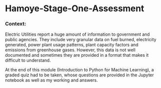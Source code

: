# Hamoye-Stage-One-Assessment

### Context:
Electric Utilities report a huge amount of information to government and public agencies. They include very granular data on fuel burned, electricity generated, power plant usage patterns, plant capacity factors and emissions from greenhouse gases. However, this data is not well documented and sometimes they are provided in a format that makes it difficult to understand.

At the end of this module (Introduction to Python for Machine Learning), a graded quiz had to be taken, whose questions are provided in the Jupyter notebook as well as my working and answers.
